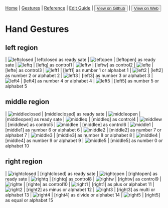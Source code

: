 [Home](/README.md) | [Gestures](/gestures.md) | [Reference](/reference.md) | [Edit Guide](/editguide.md) | <button class="nav" ><a href="https://github.com/whatifif/handgesture/">View on Github</a></button>  |  <button class="nav" ><a href="https://whatifif.github.io/handgesture/">View on Web</a></button>


# Hand Gestures

## left region
| ![leftclosed](/resources/gestures/lc.jpg) | leftclosed as ready sate
| ![leftopen](/resources/gestures/lo.jpg) | [leftopen] as ready sate
| ![leftq](/resources/gestures/lq.jpg) | [leftq] as control1
| ![leftw](/resources/gestures/lw.jpg) | [leftw] as control2
| ![lefte](/resources/gestures/le.jpg) | [lefte] as control3
| ![left1](/resources/gestures/l1.jpg) | [left1] as number 1 or alphabet 1
| ![left2](/resources/gestures/l2.jpg) | [left2] as number 2 or alphabet 2
| ![left3](/resources/gestures/l3.jpg) | [left3] as number 3 or alphabet 3
| ![left4](/resources/gestures/l4.jpg) | [left4] as number 4 or alphabet 4
| ![left5](/resources/gestures/l5.jpg) | [left5] as number 5 or alphabet 5

## middle region
| ![middleclosed](/resources/gestures/mc.jpg) | [middleclosed] as ready sate
| ![middleopen](/resources/gestures/mo.jpg) | [middleopen] as ready sate
| ![middleq](/resources/gestures/mq.jpg) | [middleq] as control4
| ![middlew](/resources/gestures/mw.jpg) | [middlew] as control5
| ![middlee](/resources/gestures/me.jpg) | [middlee] as control6
| ![middle1](/resources/gestures/m1.jpg) | [middle1] as number 6 or alphabet 6
| ![middle2](/resources/gestures/m2.jpg) | [middle2] as number 7 or alphabet 7
| ![middle3](/resources/gestures/m3.jpg) | [middle3] as number 8 or alphabet 8
| ![middle4](/resources/gestures/m4.jpg) | [middle4] as number 9 or alphabet 9
| ![middle5](/resources/gestures/m5.jpg) | [middle5] as number 0 or alphabet 10

## right region
| ![rightclosed](/resources/gestures/rc.jpg) | [rightclosed] as ready sate
| ![rightopen](/resources/gestures/ro.jpg) | [rightopen] as ready sate
| ![rightq](/resources/gestures/rq.jpg) | [rightq] as control8
| ![rightw](/resources/gestures/rw.jpg) | [rightw] as control9
| ![righte](/resources/gestures/re.jpg) | [righte] as control10
| ![right1](/resources/gestures/r1.jpg) | [right1] as plus or alphabet 11
| ![right2](/resources/gestures/r2.jpg) | [right2] as minus or alphabet 12
| ![right3](/resources/gestures/r3.jpg) | [right3] as multi or alphabet 13
| ![right4](/resources/gestures/r4.jpg) | [right4] as divide or alphabet 14
| ![right5](/resources/gestures/r5.jpg) | [right5] as equal  or alphabet 15
